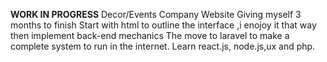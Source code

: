 **WORK IN PROGRESS**
Decor/Events Company Website
Giving myself 3 months to finish
Start with html to outline the interface ,i enojoy it that way then implement back-end mechanics
The move to laravel to make a complete system to run in the internet.
Learn react.js, node.js,ux and php.
